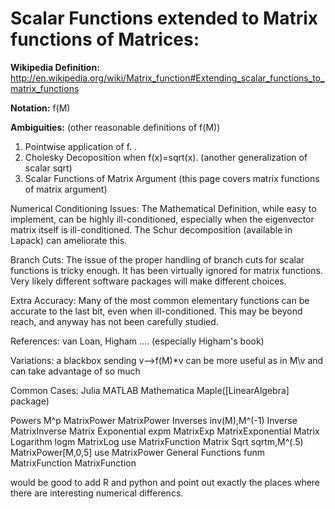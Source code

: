 # Scalar Functions extended to Matrix functions of Matrices:
**Wikipedia Definition:**
http://en.wikipedia.org/wiki/Matrix_function#Extending_scalar_functions_to_matrix_functions

**Notation:** f(M)

**Ambiguities:** (other reasonable definitions of f(M)) 

1. Pointwise application of f. . 
2. Cholesky Decoposition when f(x)=sqrt(x). (another generalization
   of scalar sqrt)
3. Scalar Functions of Matrix Argument (this page covers matrix functions of matrix argument)

 

Numerical Conditioning Issues: The Mathematical Definition, while easy to implement, 
      can be highly ill-conditioned, especially when the eigenvector matrix itself
      is ill-conditioned.  The Schur decomposition (available in Lapack) can ameliorate this.

Branch Cuts:  The issue of the proper handling of branch cuts for scalar functions
              is tricky enough.  It has been virtually ignored for matrix functions.
               Very likely different software packages will make different choices.

Extra Accuracy:  Many of the most common elementary functions can be accurate to
                the last bit, even when ill-conditioned.  This may be beyond
                 reach, and anyway has not been carefully studied.

References: van Loan, Higham ....  (especially Higham's book)

Variations:  a blackbox sending v-->f(M)*v can be more useful as in M\v
             and can take advantage of so much
 
                      


Common Cases:                Julia  MATLAB            Mathematica            Maple([LinearAlgebra] package)

Powers                               M^p              MatrixPower            MatrixPower
Inverses                             inv(M),M^(-1)    Inverse                MatrixInverse
Matrix Exponential                   expm             MatrixExp              MatrixExponential
Matrix Logarithm                     logm             MatrixLog              use MatrixFunction
Matrix Sqrt                          sqrtm,M^(.5)     MatrixPower[M,0,5]     use MatrixPower
General Functions                    funm             MatrixFunction         MatrixFunction

would be good to add R and python and point out exactly the places where there are interesting
numerical differencs.
